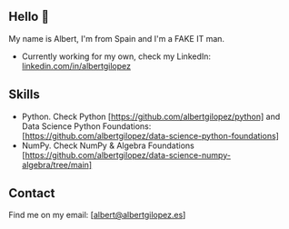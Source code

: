 ## Hello 👋

My name is Albert, I'm from Spain and I'm a FAKE IT man.

* Currently working for my own, check my LinkedIn: [linkedin.com/in/albertgilopez](https://www.linkedin.com/in/albertgilopez/)

## Skills

* Python. Check Python [https://github.com/albertgilopez/python] and Data Science Python Foundations: [https://github.com/albertgilopez/data-science-python-foundations]
* NumPy. Check NumPy & Algebra Foundations [https://github.com/albertgilopez/data-science-numpy-algebra/tree/main]

## Contact

Find me on my email: [albert@albertgilopez.es]
